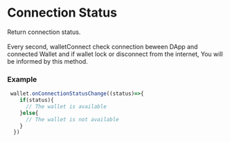 # Connection Status

Return connection status.<br /><br />
Every second, walletConnect check connection beween DApp and connected Wallet and if wallet lock or disconnect from the internet, You will be informed by this method.


### Example
``` javascript
 wallet.onConnectionStatusChange((status)=>{
    if(status){
      // The wallet is available
    }else{
      // The wallet is not available
    }
  })
```